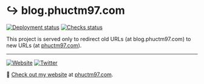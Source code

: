 # ↪️ blog.phuctm97.com

[![Deployment status][deployment status]][deployment url]
[![Checks status][checks status]][checks url]

This project is served only to redirect old URLs (at blog.phuctm97.com) to new URLs (at [phuctm97.com][my website]).

---

[![Website][website badge]][my website]
[![Twitter][twitter badge]][my twitter]

🔗 [Check out my website][my website] at [phuctm97.com][my website].

<!-- Badges -->

[deployment status]: https://img.shields.io/github/deployments/phuctm97/blog.phuctm97.com/production?label=deployment&logo=Vercel
[checks status]: https://img.shields.io/github/checks-status/phuctm97/blog.phuctm97.com/master?logo=Github
[website badge]: https://img.shields.io/badge/website-phuctm97.com-000000?logo=Safari
[twitter badge]: https://img.shields.io/badge/twitter-%40phuctm97-1da1f2?logo=Twitter

<!-- Links -->

[my website]: https://phuctm97.com
[my twitter]: https://twitter.com/phuctm97
[deployment url]: https://github.com/phuctm97/blog.phuctm97.com/deployments/activity_log?environment=Production
[checks url]: https://github.com/phuctm97/blog.phuctm97.com/actions?query=workflow%3ACommit+branch%3Amaster
